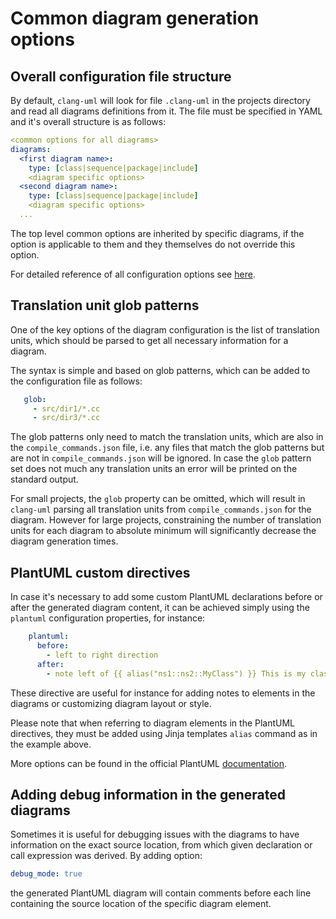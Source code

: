 # Common diagram generation options

## Overall configuration file structure
By default, `clang-uml` will look for file `.clang-uml` in the projects directory and read all diagrams definitions
from it. The file must be specified in YAML and it's overall structure is as follows:

```yaml
<common options for all diagrams>
diagrams:
  <first diagram name>:
    type: [class|sequence|package|include]
    <diagram specific options>
  <second diagram name>:
    type: [class|sequence|package|include]
    <diagram specific options>
  ...
```

The top level common options are inherited by specific diagrams, if the option is applicable to them and they themselves
do not override this option.

For detailed reference of all configuration options see [here](./configuration_file.md).

## Translation unit glob patterns
One of the key options of the diagram configuration is the list of translation units, which should be parsed to
get all necessary information for a diagram. 

The syntax is simple and based on glob patterns, which can be added to the configuration file as follows:

```yaml
   glob:
     - src/dir1/*.cc
     - src/dir3/*.cc
```

The glob patterns only need to match the translation units, which are also in the `compile_commands.json` file, i.e.
any files that match the glob patterns but are not in `compile_commands.json` will be ignored. In case the `glob`
pattern set does not much any translation units an error will be printed on the standard output.

For small projects, the `glob` property can be omitted, which will result in `clang-uml` parsing all translation units
from `compile_commands.json` for the diagram. However for large projects, constraining the number of translation units
for each diagram to absolute minimum will significantly decrease the diagram generation times.

## PlantUML custom directives
In case it's necessary to add some custom PlantUML declarations before or after the generated diagram content,
it can be achieved simply using the `plantuml` configuration properties, for instance:

```yaml
    plantuml:
      before:
        - left to right direction
      after:
        - note left of {{ alias("ns1::ns2::MyClass") }} This is my class. 
```

These directive are useful for instance for adding notes to elements in the diagrams or customizing diagram layout
or style.

Please note that when referring to diagram elements in the PlantUML directives, they must be added using Jinja 
templates `alias` command as in the example above.

More options can be found in the official PlantUML [documentation](https://plantuml.com/).

## Adding debug information in the generated diagrams
Sometimes it is useful for debugging issues with the diagrams to have information on the exact source location,
from which given declaration or call expression was derived. By adding option:

```yaml
debug_mode: true
```

the generated PlantUML diagram will contain comments before each line containing the source location of the
specific diagram element.